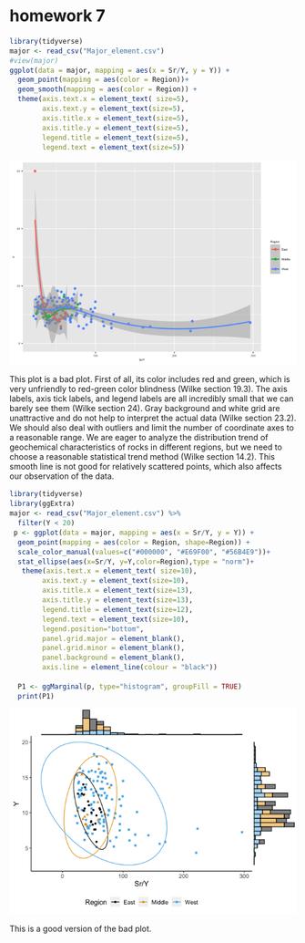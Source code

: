 homework 7
================

``` r
library(tidyverse)
major <- read_csv("Major_element.csv")
#view(major)
ggplot(data = major, mapping = aes(x = Sr/Y, y = Y)) + 
  geom_point(mapping = aes(color = Region))+
  geom_smooth(mapping = aes(color = Region)) +
  theme(axis.text.x = element_text( size=5),
        axis.text.y = element_text(size=5),
        axis.title.x = element_text(size=5),
        axis.title.y = element_text(size=5),
        legend.title = element_text(size=5),
        legend.text = element_text(size=5))
```

![](hw_7_files/figure-gfm/unnamed-chunk-1-1.png)<!-- -->

This plot is a bad plot. First of all, its color includes red and green,
which is very unfriendly to red-green color blindness (Wilke section
19.3). The axis labels, axis tick labels, and legend labels are all
incredibly small that we can barely see them (Wilke section 24). Gray
background and white grid are unattractive and do not help to interpret
the actual data (Wilke section 23.2). We should also deal with outliers
and limit the number of coordinate axes to a reasonable range. We are
eager to analyze the distribution trend of geochemical characteristics
of rocks in different regions, but we need to choose a reasonable
statistical trend method (Wilke section 14.2). This smooth line is not
good for relatively scattered points, which also affects our observation
of the data.

``` r
library(tidyverse)
library(ggExtra)
major <- read_csv("Major_element.csv") %>%
  filter(Y < 20)
 p <- ggplot(data = major, mapping = aes(x = Sr/Y, y = Y)) + 
  geom_point(mapping = aes(color = Region, shape=Region)) +
  scale_color_manual(values=c("#000000", "#E69F00", "#56B4E9"))+
  stat_ellipse(aes(x=Sr/Y, y=Y,color=Region),type = "norm")+
   theme(axis.text.x = element_text( size=10),
        axis.text.y = element_text(size=10),
        axis.title.x = element_text(size=13),
        axis.title.y = element_text(size=13),
        legend.title = element_text(size=12),
        legend.text = element_text(size=10),
        legend.position="bottom",
        panel.grid.major = element_blank(), 
        panel.grid.minor = element_blank(),
        panel.background = element_blank(), 
        axis.line = element_line(colour = "black"))
  
  P1 <- ggMarginal(p, type="histogram", groupFill = TRUE)
  print(P1)
```

![](hw_7_files/figure-gfm/unnamed-chunk-2-1.png)<!-- -->

This is a good version of the bad plot.
